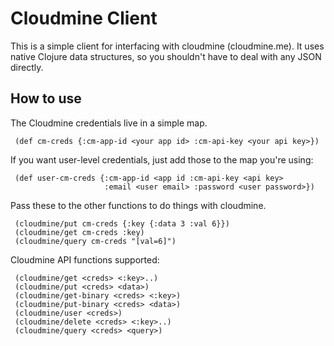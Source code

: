 # Cloudmine Client

This is a simple client for interfacing with cloudmine (cloudmine.me). It uses native Clojure data structures, so you shouldn't have to deal with any JSON directly.

## How to use

The Cloudmine credentials live in a simple map.

     (def cm-creds {:cm-app-id <your app id> :cm-api-key <your api key>})

If you want user-level credentials, just add those to the map you're using:

     (def user-cm-creds {:cm-app-id <app id :cm-api-key <api key>
                         :email <user email> :password <user password>})

Pass these to the other functions to do things with cloudmine.

     (cloudmine/put cm-creds {:key {:data 3 :val 6}})
     (cloudmine/get cm-creds :key)
     (cloudmine/query cm-creds "[val=6]")

Cloudmine API functions supported:

     (cloudmine/get <creds> <:key>..)
     (cloudmine/put <creds> <data>)
     (cloudmine/get-binary <creds> <:key>)
     (cloudmine/put-binary <creds> <data>)
     (cloudmine/user <creds>)
     (cloudmine/delete <creds> <:key>..)
     (cloudmine/query <creds> <query>)